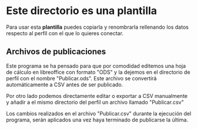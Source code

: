 # Este directorio es una plantilla
Para usar esta **plantilla** puedes copiarla y renombrarla rellenando los
datos respecto al perfil con el que lo quieres conectar.

## Archivos de publicaciones
Este programa se ha pensado para que por comodidad editemos una hoja de cálculo
en libreoffice con formato "ODS" y la dejemos en el directorio de perfil con el
nombre "Publicar.ods". Este archivo se convertirá automáticamente a CSV antes
de ser publicado.

Por otro lado podemos directamente editar o exportar a CSV manualmente y añadir
a el mismo directorio del perfil un archivo llamado "Publicar.csv"

Los cambios realizados en el archivo "Publicar.csv" durante la ejecución del
programa, serán aplicados una vez haya terminado de publicarse la última.
